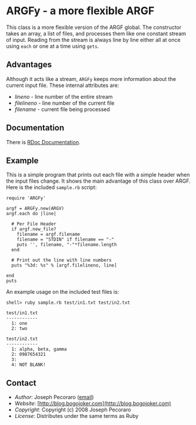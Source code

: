 # ARGFy - a more flexible ARGF

This class is a more flexible version of the ARGF global.
The constructor takes an array, a list of files, and processes
them like one constant stream of input.  Reading from the
stream is always line by line either all at once using `each`
or one at a time using `gets`.

## Advantages

Although it acts like a stream, `ARGFy` keeps more information
about the current input file.  These internal attributes are:

  * _lineno_     - line number of the entire stream  
  * _filelineno_ - line number of the current file  
  * _filename_   - current file being processed  

## Documentation

There is [RDoc Documentation](http://bogojoker.com/argfy/doc/).

## Example

This is a simple program that prints out each file with
a simple header when the input files change.  It shows
the main advantage of this class over ARGF.  Here is
the included `sample.rb` script:

    require 'ARGFy'
    
    argf = ARGFy.new(ARGV)
    argf.each do |line|
    
      # Per File Header
      if argf.new_file?
        filename = argf.filename
        filename = "STDIN" if filename == "-"
        puts '', filename, "-"*filename.length
      end
    
      # Print out the line with line numbers
      puts "%3d: %s" % [argf.filelineno, line]
    
    end
    puts

An example usage on the included test files is:

    shell> ruby sample.rb test/in1.txt test/in2.txt
    
    test/in1.txt
    ------------
      1: one
      2: two
    
    test/in2.txt
    ------------
      1: alpha, beta, gamma
      2: 0987654321
      3: 
      4: NOT BLANK!

## Contact

  * _Author_: Joseph Pecoraro ([email](mailto:joepeck02@gmail.com))  
  * _Website_: [http://blog.bogojoker.com](http://blog.bogojoker.com)  
  * _Copyright_: Copyright (c) 2008 Joseph Pecoraro  
  * _License_: Distributes under the same terms as Ruby  
